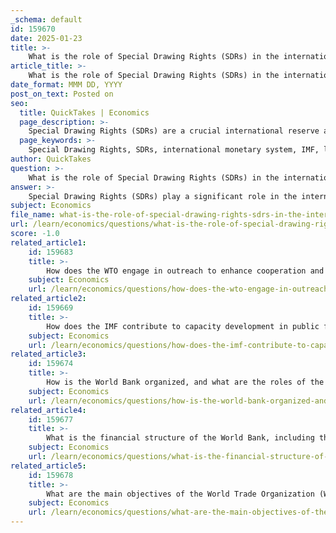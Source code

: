 ```yaml
---
_schema: default
id: 159670
date: 2025-01-23
title: >-
    What is the role of Special Drawing Rights (SDRs) in the international monetary system?
article_title: >-
    What is the role of Special Drawing Rights (SDRs) in the international monetary system?
date_format: MMM DD, YYYY
post_on_text: Posted on
seo:
  title: QuickTakes | Economics
  page_description: >-
    Special Drawing Rights (SDRs) are a crucial international reserve asset created by the IMF, serving to enhance liquidity, support economic stability, and provide a mechanism for member countries to manage their reserves effectively.
  page_keywords: >-
    Special Drawing Rights, SDRs, international monetary system, IMF, liquidity, reserve asset, balance of payments, economic stability, exchange mechanism, global allocations, financial distress, official reserves, member countries, economic policies, global economic interdependence
author: QuickTakes
question: >-
    What is the role of Special Drawing Rights (SDRs) in the international monetary system?
answer: >-
    Special Drawing Rights (SDRs) play a significant role in the international monetary system as an international reserve asset created by the International Monetary Fund (IMF). Here are the key aspects of their role:\n\n1. **Supplementing Official Reserves**: SDRs are designed to supplement the official reserves of IMF member countries. They provide liquidity to the global economy, especially during times of financial distress or when countries face balance of payments issues.\n\n2. **Allocation Mechanism**: The allocation of SDRs is based on the quotas of member countries in the IMF. This means that countries with larger quotas receive a larger share of SDR allocations. A general allocation requires an 85% majority approval from the IMF's Board of Governors, ensuring that a significant consensus is reached among member countries.\n\n3. **Liquidity Buffer**: SDRs serve as a liquidity buffer for countries experiencing economic difficulties. By providing an additional source of reserves, they help stabilize economies and can be particularly useful in times of crisis when access to foreign currency may be limited.\n\n4. **Exchange Among Members**: SDRs can be exchanged among IMF member countries for freely usable currencies. This exchange mechanism allows countries to obtain the currencies they need without having to rely solely on their own reserves or borrowing from other sources.\n\n5. **Global Allocations**: As of now, total global allocations of SDRs amount to approximately SDR 204.2 billion (around $293 billion). This allocation is crucial for meeting the long-term global need for reserve assets, especially in the context of increasing global economic interdependence.\n\n6. **Support for Economic Stability**: By providing additional liquidity and facilitating currency exchanges, SDRs contribute to global economic stability. They help mitigate the effects of economic shocks and can support countries in implementing sound economic policies.\n\nIn summary, SDRs are a vital tool in the international monetary system, enhancing liquidity, supporting economic stability, and providing a mechanism for countries to manage their reserves more effectively. Their role is particularly important in times of global economic uncertainty, where access to sufficient reserves can be critical for maintaining financial stability.
subject: Economics
file_name: what-is-the-role-of-special-drawing-rights-sdrs-in-the-international-monetary-system.md
url: /learn/economics/questions/what-is-the-role-of-special-drawing-rights-sdrs-in-the-international-monetary-system
score: -1.0
related_article1:
    id: 159683
    title: >-
        How does the WTO engage in outreach to enhance cooperation and awareness with NGOs and international organizations?
    subject: Economics
    url: /learn/economics/questions/how-does-the-wto-engage-in-outreach-to-enhance-cooperation-and-awareness-with-ngos-and-international-organizations
related_article2:
    id: 159669
    title: >-
        How does the IMF contribute to capacity development in public finances and monetary policies?
    subject: Economics
    url: /learn/economics/questions/how-does-the-imf-contribute-to-capacity-development-in-public-finances-and-monetary-policies
related_article3:
    id: 159674
    title: >-
        How is the World Bank organized, and what are the roles of the Board of Governors and Executive Directors?
    subject: Economics
    url: /learn/economics/questions/how-is-the-world-bank-organized-and-what-are-the-roles-of-the-board-of-governors-and-executive-directors
related_article4:
    id: 159677
    title: >-
        What is the financial structure of the World Bank, including the roles of the IBRD, IDA, and IFC?
    subject: Economics
    url: /learn/economics/questions/what-is-the-financial-structure-of-the-world-bank-including-the-roles-of-the-ibrd-ida-and-ifc
related_article5:
    id: 159678
    title: >-
        What are the main objectives of the World Trade Organization (WTO) in promoting global trade rules and economic growth?
    subject: Economics
    url: /learn/economics/questions/what-are-the-main-objectives-of-the-world-trade-organization-wto-in-promoting-global-trade-rules-and-economic-growth
---
```


&nbsp;